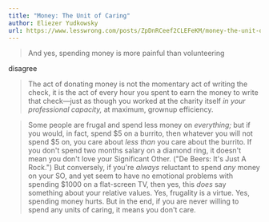```yaml
---
title: "Money: The Unit of Caring"
author: Eliezer Yudkowsky
url: https://www.lesswrong.com/posts/ZpDnRCeef2CLEFeKM/money-the-unit-of-caring
---
```


> And yes, spending money is more painful than volunteering

disagree


> The act of donating money is not the momentary act of writing the check, it is the act of every hour you spent to earn the money to write that check—just as though you worked at the charity itself *in your professional capacity,* at maximum, grownup efficiency.


> Some people are frugal and spend less money on *everything;* but if you would, in fact, spend $5 on a burrito, then whatever you will not spend $5 on, you care about *less than* you care about the burrito. If you don't spend two months salary on a diamond ring, it doesn't mean you don't love your Significant Other. ("De Beers: It's Just A Rock.") But conversely, if you're *always* reluctant to spend *any* money on your SO, and yet seem to have no emotional problems with spending $1000 on a flat-screen TV, then yes, this *does* say something about your relative values.
>  Yes, frugality is a virtue. Yes, spending money hurts. But in the end, if you are never willing to spend any units of caring, it means you don't care.



